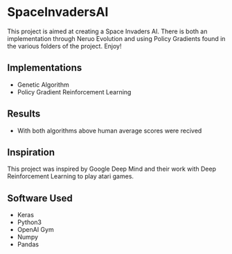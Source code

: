 # SpaceInvadersAI
This project is aimed at creating a Space Invaders AI. There is both an implementation through Neruo Evolution and using Policy Gradients found in the various folders of the project. 
Enjoy!

## Implementations
- Genetic Algorithm
- Policy Gradient Reinforcement Learning
 
## Results
- With both algorithms above human average scores were recived

## Inspiration
This project was inspired by Google Deep Mind and their work with Deep Reinforcement Learning to play atari games.

## Software Used
- Keras
- Python3
- OpenAI Gym
- Numpy
- Pandas
